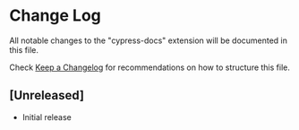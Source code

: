 # Change Log

All notable changes to the "cypress-docs" extension will be documented in this file.

Check [Keep a Changelog](http://keepachangelog.com/) for recommendations on how to structure this file.

## [Unreleased]

- Initial release
